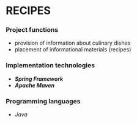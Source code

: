 # RECIPES
### Project functions
- provision of information about culinary dishes
- placement of informational materials (recipes)
### Implementation technologies
- ***Spring Framework***
- ***Apache Maven***
### Programming languages
- *Java*
